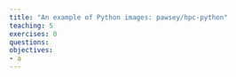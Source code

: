 ```yaml
---
title: "An example of Python images: pawsey/hpc-python"
teaching: 5
exercises: 0
questions:
objectives:
- a
---
```

